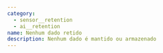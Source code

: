 ```yaml
---
category:
  - sensor__retention
  - ai__retention
name: Nenhum dado retido
description: Nenhum dado é mantido ou armazenado
---
```


